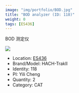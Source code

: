 ```yaml
---
image: "img/portfolio/BOD.jpg"
title: "BOD analyzer (ID: 118)"
weight: 0
tags: [ES436]
---
```


BOD 测定仪

<!--more-->

![](../../img/portfolio/BOD.jpg)

- Location: [ES436](../../tags/ES436)
- Brand/Model: HACH-TrakII
- Identity: 118
- PI: Yili Cheng
- Quantity: 2
- Category: CAT






